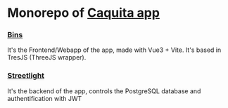 # Monorepo of [Caquita app](https://caquita.app)

### [Bins](https://github.com/muriplz/Caquita/tree/main/frontend/bins)

It's the Frontend/Webapp of the app, made with Vue3 + Vite.
It's based in TresJS (ThreeJS wrapper).

### [Streetlight](https://github.com/muriplz/Caquita/tree/main/backend/streetlight)

It's the backend of the app, controls the PostgreSQL database and authentification with JWT
